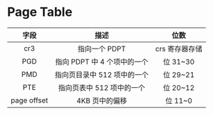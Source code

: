 # Page Table

|    字段     |            描述             |      位数      |
| :---------: | :-------------------------: | :------------: |
|     cr3     |        指向一个 PDPT        | crs 寄存器存储 |
|     PGD     | 指向 PDPT 中 4 个项中的一个 |    位 31~30    |
|     PMD     | 指向页目录中 512 项中的一个 |    位 29~21    |
|     PTE     |  指向页表中 512 项中的一个  |    位 20~12    |
| page offset |       4KB 页中的偏移        |    位 11~0     |
